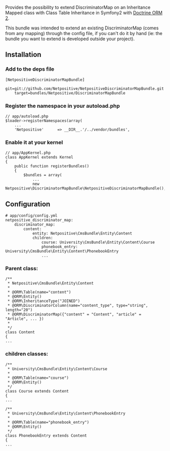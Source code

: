 Provides the possibility to extend DiscriminatorMap on an Inheritance Mapped class with Class Table Inheritance in Symfony2 with [Doctrine ORM 2](http://docs.doctrine-project.org/projects/doctrine-orm/en/2.1/reference/inheritance-mapping.html#class-table-inheritance).

This bundle was intended to extend an existing DiscriminatorMap (comes from any mapping) through the config file, if you can't do it by hand (ie: the bundle you want to extend is developed outside your project).

## Installation

### Add to the deps file

    [NetpositiveDiscriminatorMapBundle]
        git=git://github.com/Netpositive/NetpositiveDiscriminatorMapBundle.git
        target=bundles/Netpositive/DiscriminatorMapBundle

### Register the namespace in your autoload.php

    // app/autoload.php
    $loader->registerNamespaces(array(
        ...
        'Netpositive'      => __DIR__.'/../vendor/bundles',

### Enable it at your kernel

    // app/AppKernel.php
    class AppKernel extends Kernel
    {
        public function registerBundles()
        {
            $bundles = array(
                ...
                new Netpositive\DiscriminatorMapBundle\NetpositiveDiscriminatorMapBundle(),
        
## Configuration

    # app/config/config.yml
    netpositive_discriminator_map:
        discriminator_map:
            content:
                entity: Netpositive\CmsBundle\Entity\Content
                children:
                    course: University\CmsBundle\Entity\Content\Course
                    phonebook_entry: University\CmsBundle\Entity\Content\PhonebookEntry
                    ...

### Parent class:

    /**
     * Netpositive\CmsBundle\Entity\Content
     *
     * @ORM\Table(name="content")
     * @ORM\Entity()
     * @ORM\InheritanceType("JOINED")
     * @ORM\DiscriminatorColumn(name="content_type", type="string", length="20")
     * @ORM\DiscriminatorMap({"content" = "Content", "article" = "Article", ... })
     *
     */
    class Content
    {
    ...
    
### children classes:

    /**
     * University\CmsBundle\Entity\Content\Course
     *
     * @ORM\Table(name="course")
     * @ORM\Entity()
     */
    class Course extends Content
    {
    ...

    /**
     * University\CmsBundle\Entity\Content\PhonebookEntry
     *
     * @ORM\Table(name="phonebook_entry")
     * @ORM\Entity()
     */
    class PhonebookEntry extends Content
    {
    ...

